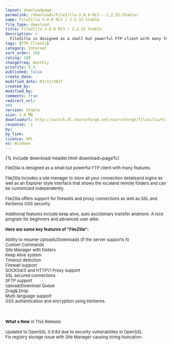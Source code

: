 ```yaml
---
layout: downloadpage
permalink: /downloads/FileZilla-3,0,0-RC3---2,2,32-Stable/
name: FileZilla 3.0.0 RC3 / 2.2.32 Stable
file_type: download
title: FileZilla 3.0.0 RC3 / 2.2.32 Stable
description: >-
  FileZilla is designed as a small but powerful FTP client with many features.
tags: [FTP Clients]
category: Internet
sort_order: 100
rating: 100
changefreq: monthly
priority: 0.5
published: false
create_date:
modified_date: 03/11/2017
created_by:
modified_by:
comments: true
redirect_url:
###
version: Stable
size: 2.6 MB
downloadurl: http://switch.dl.sourceforge.net/sourceforge/filezilla/FileZilla_3.0.0 rc3_win32 setup.exe
response: -1
by:
by_link:
licence: GPL
os: Windows
---
```


{% include download-header.html download=page%}

<p style="fix-download-text !important">
<p><font size="2">FileZilla is designed as a small but powerful FTP client with many features. <br />
<br />
FileZilla includes a site manager to store all your connection detailsand logins as well as an Explorer style interface that shows the localand remote folders and can be customized independently.<br />
<br />
FileZilla offers support for firewalls and proxy connections as well as SSL and Kerberos GSS security. <br />
<br />
Additional features include keep alive, auto ascii/binary transfer andmore. A nice program for beginners and advanced user alike.<br />
<br />
<span><strong>Here are some key features of "FileZilla":</strong></span><br />
<br />
Ability to resume Uploads/Downloads (if the server supports it) <br />
Custom Commands <br />
Site Manager with folders <br />
Keep Alive system <br />
Timeout detection <br />
Firewall support <br />
SOCKS4/5 and HTTP1.1 Proxy support <br />
SSL secured connections <br />
SFTP support <br />
Upload/Download Queue <br />
Drag&amp;.Drop <br />
Multi-language support <br />
GSS authentication and encryption using Kerberos.<br />
</font></p>
<div class="celltext_big"><br />
<br />
<font size="2"><strong>What s New</strong> in This Release:<br />
<br />
Updated to OpenSSL 0.9.8d due to security vulnerabilites in OpenSSL <br />
Fix registry storage issue with Site Manager causing string truncation.</font></div></p>
